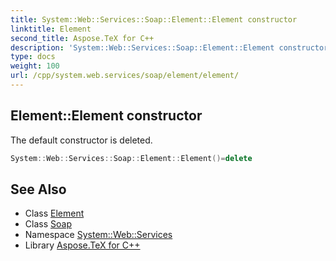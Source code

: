 ```yaml
---
title: System::Web::Services::Soap::Element::Element constructor
linktitle: Element
second_title: Aspose.TeX for C++
description: 'System::Web::Services::Soap::Element::Element constructor. The default constructor is deleted in C++.'
type: docs
weight: 100
url: /cpp/system.web.services/soap/element/element/
---
```

## Element::Element constructor


The default constructor is deleted.

```cpp
System::Web::Services::Soap::Element::Element()=delete
```

## See Also

* Class [Element](../)
* Class [Soap](../../)
* Namespace [System::Web::Services](../../../)
* Library [Aspose.TeX for C++](../../../../)
